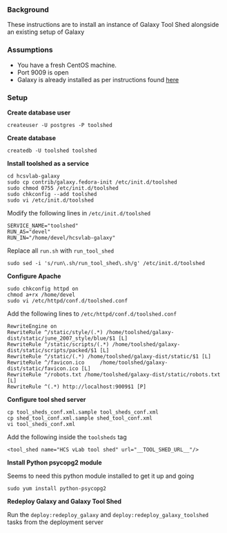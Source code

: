 ### Background
These instructions are to install an instance of Galaxy Tool Shed alongside an existing setup of Galaxy

### Assumptions
* You have a fresh CentOS machine.
* Port 9009 is open
* Galaxy is already installed as per instructions found [here](https://github.com/IntersectAustralia/hcsvlab-docs/blob/master/Galaxy.md)

### Setup

**Create database user**

    createuser -U postgres -P toolshed
    
**Create database**

    createdb -U toolshed toolshed
    
**Install toolshed as a service**

    cd hcsvlab-galaxy
    sudo cp contrib/galaxy.fedora-init /etc/init.d/toolshed
    sudo chmod 0755 /etc/init.d/toolshed
    sudo chkconfig --add toolshed
    sudo vi /etc/init.d/toolshed
    
Modify the following lines in `/etc/init.d/toolshed`
  
    SERVICE_NAME="toolshed"
    RUN_AS="devel"
    RUN_IN="/home/devel/hcsvlab-galaxy"

Replace all `run.sh` with `run_tool_shed`

    sudo sed -i 's/run\.sh/run_tool_shed\.sh/g' /etc/init.d/toolshed
    
**Configure Apache**

    sudo chkconfig httpd on
    chmod a+rx /home/devel
    sudo vi /etc/httpd/conf.d/toolshed.conf 
    
Add the following lines to `/etc/httpd/conf.d/toolshed.conf`

    RewriteEngine on
    RewriteRule ^/static/style/(.*) /home/toolshed/galaxy- dist/static/june_2007_style/blue/$1 [L]
    RewriteRule ^/static/scripts/(.*) /home/toolshed/galaxy- dist/static/scripts/packed/$1 [L]
    RewriteRule ^/static/(.*) /home/toolshed/galaxy-dist/static/$1 [L] 
    RewriteRule ^/favicon.ico     /home/toolshed/galaxy-dist/static/favicon.ico [L] 
    RewriteRule ^/robots.txt /home/toolshed/galaxy-dist/static/robots.txt [L] 
    RewriteRule ^(.*) http://localhost:9009$1 [P]
    
**Configure tool shed server**

    cp tool_sheds_conf.xml.sample tool_sheds_conf.xml
    cp shed_tool_conf.xml.sample shed_tool_conf.xml
    vi tool_sheds_conf.xml
    
Add the following inside the `toolsheds` tag

    <tool_shed name="HCS vLab tool shed" url="__TOOL_SHED_URL__"/>
    
**Install Python psycopg2 module**

Seems to need this python module installed to get it up and going

    sudo yum install python-psycopg2
    
**Redeploy Galaxy and Galaxy Tool Shed**

Run the `deploy:redeploy_galaxy` and `deploy:redeploy_galaxy_toolshed` tasks from the deployment server
